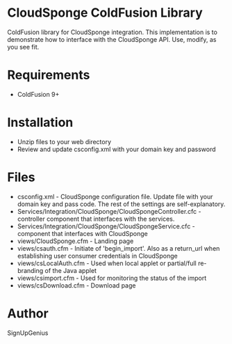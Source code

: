 # CloudSponge ColdFusion Library
ColdFusion library for CloudSponge integration. This implementation is to demonstrate how to interface with the CloudSponge API. Use, modify, as you see fit.

# Requirements
* ColdFusion 9+

# Installation
* Unzip files to your web directory
* Review and update csconfig.xml with your domain key and password 

# Files
* csconfig.xml - CloudSponge configuration file. Update file with your domain key and pass code. The rest of the settings are self-explanatory.
* Services/Integration/CloudSponge/CloudSpongeController.cfc - controller component that interfaces with the services.
* Services/Integration/CloudSponge/CloudSpongeService.cfc - component that interfaces with CloudSponge
* views/CloudSponge.cfm - Landing page
* views/csauth.cfm - Initiate of 'begin_import'. Also as a return_url when establishing user consumer credentials in CloudSponge
* views/csLocalAuth.cfm - Used when local applet or partial/full re-branding of the Java applet
* views/csimport.cfm - Used for monitoring the status of the import 
* views/csDownload.cfm - Download page

# Author
SignUpGenius
